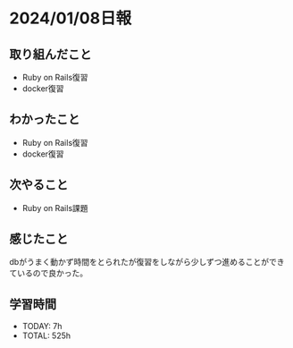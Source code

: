 # 2024/01/08日報
## 取り組んだこと
- Ruby on Rails復習
- docker復習

## わかったこと
- Ruby on Rails復習
- docker復習

## 次やること
- Ruby on Rails課題

## 感じたこと
dbがうまく動かず時間をとられたが復習をしながら少しずつ進めることができているので良かった。

## 学習時間
- TODAY: 7h
- TOTAL: 525h
